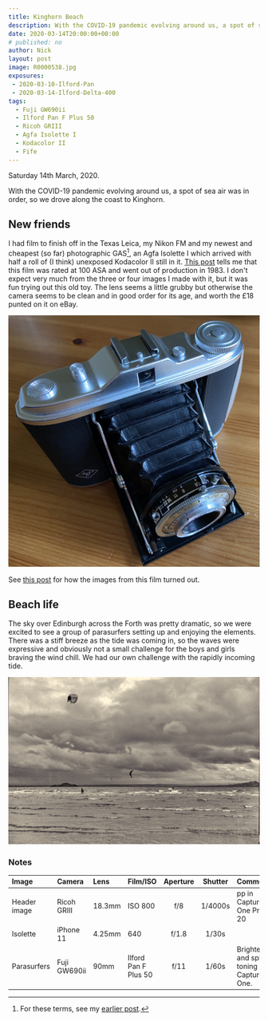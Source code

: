 ```yaml
---
title: Kinghorn Beach
description: With the COVID-19 pandemic evolving around us, a spot of sea air was in order, so we drove along the coast to Kinghorn.
date: 2020-03-14T20:00:00+00:00
# published: no
author: Nick
layout: post
image: R0000538.jpg
exposures: 
 - 2020-03-10-Ilford-Pan
 - 2020-03-14-Ilford-Delta-400
tags:
  - Fuji GW690ii
  - Ilford Pan F Plus 50
  - Ricoh GRIII
  - Agfa Isolette I
  - Kodacolor II
  - Fife
---
```

Saturday 14th March, 2020. 

With the COVID-19 pandemic evolving around us, a spot of sea air was in order, so we drove along the coast to Kinghorn.

## New friends
I had film to finish off in the Texas Leica, my Nikon FM and my newest and cheapest (so far) photographic GAS[^1], an Agfa Isolette I which arrived with half a roll of (I think) unexposed Kodacolor II still in it. [This post](https://www.photomemorabilia.co.uk/Colour_Darkroom/Early_Kodak_CameraFilm.html#anchorK11) tells me that this film was rated at 100 ASA and went out of production in 1983. I don't expect very much from the three or four images I made with it, but it was fun trying out this old toy. The lens seems a little grubby but otherwise the camera seems to be clean and in good order for its age, and worth the £18 punted on it on eBay. 

![](/img/Isolette.jpg)

See [this post](/2020/03/21/1983-kodacolorII.html) for how the images from this film turned out.

## Beach life
The sky over Edinburgh across the Forth was pretty dramatic, so we were excited to see a group of parasurfers setting up and enjoying the elements. There was a stiff breeze as the tide was coming in, so the waves were expressive and obviously not a small challenge for the boys and girls braving the wind chill. We had our own challenge with the rapidly incoming tide.

![](/img/20-3-20-Pro50-8.jpg)

### Notes
[^1]: For these terms, see my [earlier post](/2020/01/30/film-cameras.html#notes).

Image|Camera|Lens|Film/ISO|Aperture|Shutter|Comment
:----|:-----|:---|:---|:------:|:----:|:------
Header image|Ricoh GRIII|18.3mm|ISO 800|f/8|1/4000s|pp in Capture One Pro 20
Isolette|iPhone 11|4.25mm|640|f/1.8|1/30s|
Parasurfers|Fuji GW690ii|90mm|Ilford Pan F Plus 50|f/11|1/60s|Brightened and split toning in Capture One.
